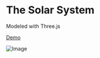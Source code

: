 The Solar System
================

Modeled with Three.js

[Demo](http://sanderblue.github.io/solar-system-threejs/)

![Image](../master/img/screenshot.png?raw=true)